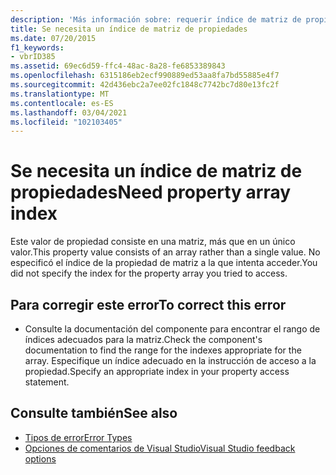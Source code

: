 ```yaml
---
description: 'Más información sobre: requerir índice de matriz de propiedades'
title: Se necesita un índice de matriz de propiedades
ms.date: 07/20/2015
f1_keywords:
- vbrID385
ms.assetid: 69ec6d59-ffc4-48ac-8a28-fe6853389843
ms.openlocfilehash: 6315186eb2ecf990889ed53aa8fa7bd55885e4f7
ms.sourcegitcommit: 42d436ebc2a7ee02fc1848c7742bc7d80e13fc2f
ms.translationtype: MT
ms.contentlocale: es-ES
ms.lasthandoff: 03/04/2021
ms.locfileid: "102103405"
---
```

# <a name="need-property-array-index"></a><span data-ttu-id="f0a1b-103">Se necesita un índice de matriz de propiedades</span><span class="sxs-lookup"><span data-stu-id="f0a1b-103">Need property array index</span></span>

<span data-ttu-id="f0a1b-104">Este valor de propiedad consiste en una matriz, más que en un único valor.</span><span class="sxs-lookup"><span data-stu-id="f0a1b-104">This property value consists of an array rather than a single value.</span></span> <span data-ttu-id="f0a1b-105">No especificó el índice de la propiedad de matriz a la que intenta acceder.</span><span class="sxs-lookup"><span data-stu-id="f0a1b-105">You did not specify the index for the property array you tried to access.</span></span>  
  
## <a name="to-correct-this-error"></a><span data-ttu-id="f0a1b-106">Para corregir este error</span><span class="sxs-lookup"><span data-stu-id="f0a1b-106">To correct this error</span></span>  
  
- <span data-ttu-id="f0a1b-107">Consulte la documentación del componente para encontrar el rango de índices adecuados para la matriz.</span><span class="sxs-lookup"><span data-stu-id="f0a1b-107">Check the component's documentation to find the range for the indexes appropriate for the array.</span></span> <span data-ttu-id="f0a1b-108">Especifique un índice adecuado en la instrucción de acceso a la propiedad.</span><span class="sxs-lookup"><span data-stu-id="f0a1b-108">Specify an appropriate index in your property access statement.</span></span>  
  
## <a name="see-also"></a><span data-ttu-id="f0a1b-109">Consulte también</span><span class="sxs-lookup"><span data-stu-id="f0a1b-109">See also</span></span>

- [<span data-ttu-id="f0a1b-110">Tipos de error</span><span class="sxs-lookup"><span data-stu-id="f0a1b-110">Error Types</span></span>](../../programming-guide/language-features/error-types.md)
- [<span data-ttu-id="f0a1b-111">Opciones de comentarios de Visual Studio</span><span class="sxs-lookup"><span data-stu-id="f0a1b-111">Visual Studio feedback options</span></span>](/visualstudio/ide/feedback-options)
